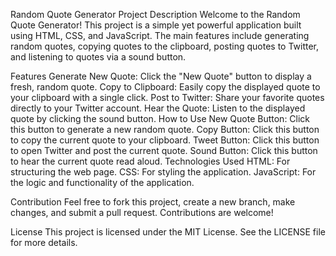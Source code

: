 Random Quote Generator
Project Description
Welcome to the Random Quote Generator! This project is a simple yet powerful application built using HTML, CSS, and JavaScript. The main features include generating random quotes, copying quotes to the clipboard, posting quotes to Twitter, and listening to quotes via a sound button.

Features
Generate New Quote: Click the "New Quote" button to display a fresh, random quote.
Copy to Clipboard: Easily copy the displayed quote to your clipboard with a single click.
Post to Twitter: Share your favorite quotes directly to your Twitter account.
Hear the Quote: Listen to the displayed quote by clicking the sound button.
How to Use
New Quote Button: Click this button to generate a new random quote.
Copy Button: Click this button to copy the current quote to your clipboard.
Tweet Button: Click this button to open Twitter and post the current quote.
Sound Button: Click this button to hear the current quote read aloud.
Technologies Used
HTML: For structuring the web page.
CSS: For styling the application.
JavaScript: For the logic and functionality of the application.

Contribution
Feel free to fork this project, create a new branch, make changes, and submit a pull request. Contributions are welcome!

License
This project is licensed under the MIT License. See the LICENSE file for more details.

